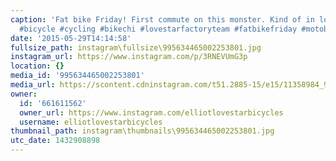 ```yaml
---
caption: 'Fat bike Friday! First commute on this monster. Kind of in love. #fatbike
  #bicycle #cycling #bikechi #lovestarfactoryteam #fatbikefriday #motobecane'
date: '2015-05-29T14:14:58'
fullsize_path: instagram\fullsize\995634465002253801.jpg
instagram_url: https://www.instagram.com/p/3RNEVUmG3p
location: {}
media_id: '995634465002253801'
media_url: https://scontent.cdninstagram.com/t51.2885-15/e15/11358984_904128452986522_569643835_n.jpg?ig_cache_key=OTk1NjM0NDY1MDAyMjUzODAx.2
owner:
  id: '661611562'
  owner_url: https://www.instagram.com/elliotlovestarbicycles
  username: elliotlovestarbicycles
thumbnail_path: instagram\thumbnails\995634465002253801.jpg
utc_date: 1432908898
---
```

